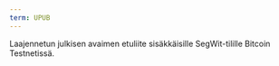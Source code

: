 ```yaml
---
term: UPUB
---
```


Laajennetun julkisen avaimen etuliite sisäkkäisille SegWit-tilille Bitcoin Testnetissä.